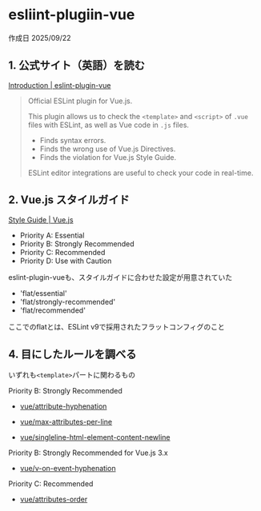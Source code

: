 # esliint-plugiin-vue

作成日 2025/09/22

## 1. 公式サイト（英語）を読む

[Introduction | eslint-plugin-vue](https://eslint.vuejs.org/)

> Official ESLint plugin for Vue.js.
>
> This plugin allows us to check the `<template>` and `<script>` of `.vue` files with ESLint, as well as Vue code in `.js` files.
>
>- Finds syntax errors.
>- Finds the wrong use of Vue.js Directives.
>- Finds the violation for Vue.js Style Guide.
>
> ESLint editor integrations are useful to check your code in real-time.

## 2. Vue.js スタイルガイド

[Style Guide | Vue.js](https://vuejs.org/style-guide/)

- Priority A: Essential
- Priority B: Strongly Recommended
- Priority C: Recommended
- Priority D: Use with Caution

eslint-plugin-vueも、スタイルガイドに合わせた設定が用意されていた

- 'flat/essential'
- 'flat/strongly-recommended'
- 'flat/recommended'

ここでのflatとは、ESLint v9で採用されたフラットコンフィグのこと

## 4. 目にしたルールを調べる

いずれも`<template>`パートに関わるもの

Priority B: Strongly Recommended

- [vue/attribute-hyphenation](https://eslint.vuejs.org/rules/attribute-hyphenation.html)

- [vue/max-attributes-per-line](https://eslint.vuejs.org/rules/max-attributes-per-line.html)
- [vue/singleline-html-element-content-newline](https://eslint.vuejs.org/rules/singleline-html-element-content-newline.html)

Priority B: Strongly Recommended for Vue.js 3.x

- [vue/v-on-event-hyphenation](https://eslint.vuejs.org/rules/v-on-event-hyphenation.html)

Priority C: Recommended

- [vue/attributes-order](https://eslint.vuejs.org/rules/attributes-order.html)

